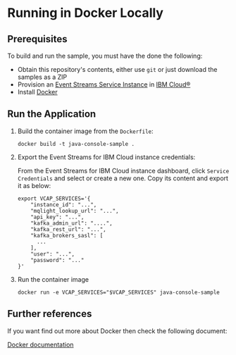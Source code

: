 
# Running in Docker Locally

## Prerequisites
To build and run the sample, you must have the done the following:

* Obtain this repository's contents, either use `git` or just download the samples as a ZIP
* Provision an [Event Streams Service Instance](https://cloud.ibm.com/catalog/services/event-streams) in [IBM Cloud®](https://cloud.ibm.com/)
* Install [Docker](https://docs.docker.com/install/)

## Run the Application

1. Build the container image from the `Dockerfile`:
    ```shell
    docker build -t java-console-sample .
    ```

2. Export the Event Streams for IBM Cloud instance credentials:

    From the Event Streams for IBM Cloud instance dashboard, click `Service Credentials` and select or create a new one. Copy its content and export it as below:
    ```shell
    export VCAP_SERVICES='{
        "instance_id": "...",
        "mqlight_lookup_url": "...",
        "api_key": "...",
        "kafka_admin_url": "....",
        "kafka_rest_url": "...",
        "kafka_brokers_sasl": [
          ...
        ],
        "user": "...",
        "password": "..."
    }'
    ```

3. Run the container image
    ```shell
    docker run -e VCAP_SERVICES="$VCAP_SERVICES" java-console-sample
    ```

## Further references

If you want find out more about Docker then check the following document:

[Docker documentation](https://docs.docker.com/install/overview/)
